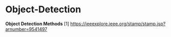 # Object-Detection
**Object Detection Methods**
[1] https://ieeexplore.ieee.org/stamp/stamp.jsp?arnumber=9541497
